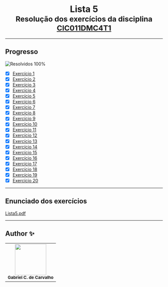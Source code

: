 <div align="center">
	<h1>Lista 5
		<br/>
			<sub>Resolução dos exercícios da disciplina
        <a href="https://www.fct.unesp.br/#!/graduacao/ciencia-da-computacao/">CIC011DMC4T1</a>
      </sub>
	</h1>
</div>

---
## Progresso

![Resolvidos 100%](https://progress-bar.xyz/100/?title=Resolvidos)

* [x] [Exercício 1](https://github.com/Gabriel-Ciriaco/Listas-ATP-II/blob/main/Lista%205/lista5_ex01.c)
* [x] [Exercício 2](https://github.com/Gabriel-Ciriaco/Listas-ATP-II/blob/main/Lista%205/lista5_ex02.c)
* [x] [Exercício 3](https://github.com/Gabriel-Ciriaco/Listas-ATP-II/blob/main/Lista%205/lista5_ex03.c)
* [x] [Exercício 4](https://github.com/Gabriel-Ciriaco/Listas-ATP-II/blob/main/Lista%205/lista5_ex04.c)
* [x] [Exercício 5](https://github.com/Gabriel-Ciriaco/Listas-ATP-II/blob/main/Lista%205/lista5_ex05.c)
* [x] [Exercício 6](https://github.com/Gabriel-Ciriaco/Listas-ATP-II/blob/main/Lista%205/lista5_ex06.c)
* [x] [Exercício 7](https://github.com/Gabriel-Ciriaco/Listas-ATP-II/blob/main/Lista%205/lista5_ex07.c)
* [x] [Exercício 8](https://github.com/Gabriel-Ciriaco/Listas-ATP-II/blob/main/Lista%205/lista5_ex08.c)
* [x] [Exercício 9](https://github.com/Gabriel-Ciriaco/Listas-ATP-II/blob/main/Lista%205/lista5_ex09.c)
* [x] [Exercício 10](https://github.com/Gabriel-Ciriaco/Listas-ATP-II/blob/main/Lista%205/lista5_ex10.c)
* [x] [Exercício 11](https://github.com/Gabriel-Ciriaco/Listas-ATP-II/blob/main/Lista%205/lista5_ex11.c)
* [x] [Exercício 12](https://github.com/Gabriel-Ciriaco/Listas-ATP-II/blob/main/Lista%205/lista5_ex12.c)
* [x] [Exercício 13](https://github.com/Gabriel-Ciriaco/Listas-ATP-II/blob/main/Lista%205/lista5_ex13.c)
* [x] [Exercício 14](https://github.com/Gabriel-Ciriaco/Listas-ATP-II/blob/main/Lista%205/lista5_ex14.c)
* [x] [Exercício 15](https://github.com/Gabriel-Ciriaco/Listas-ATP-II/blob/main/Lista%205/lista5_ex15.c)
* [x] [Exercício 16](https://github.com/Gabriel-Ciriaco/Listas-ATP-II/blob/main/Lista%205/lista5_ex16.c)
* [x] [Exercício 17](https://github.com/Gabriel-Ciriaco/Listas-ATP-II/blob/main/Lista%205/lista5_ex17.c)
* [x] [Exercício 18](https://github.com/Gabriel-Ciriaco/Listas-ATP-II/blob/main/Lista%205/lista5_ex18.c)
* [x] [Exercício 19](https://github.com/Gabriel-Ciriaco/Listas-ATP-II/blob/main/Lista%205/lista5_ex19.c)
* [x] [Exercício 20](https://github.com/Gabriel-Ciriaco/Listas-ATP-II/blob/main/Lista%205/lista5_ex20.c)

---

## Enunciado dos exercícios

[Lista5.pdf](https://github.com/Gabriel-Ciriaco/Listas-ATP-II/blob/main/Lista%205/Lista%205.pdf)

---

## Author ✨

<table>
	<tr>
		<td align="center">
			<a href="https://github.com/Gabriel-Ciriaco">
				<img src="https://avatars.githubusercontent.com/u/66225865" width="100px;" alt=""/>
				<br>
				<sub>
					<b>Gabriel C. de Carvalho</b>
				</sub>
		</td>
	</tr>
</table>
